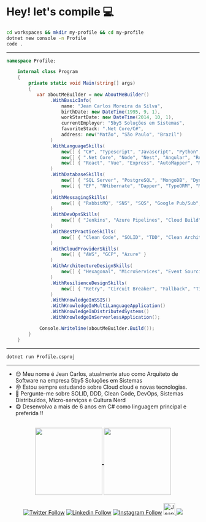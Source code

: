 # Hey! let's compile 💻

```bash
cd workspaces && mkdir my-profile && cd my-profile
dotnet new console -n Profile
code .
```

---

```cs
namespace Profile;

    internal class Program
    {
        private static void Main(string[] args)
        {
           var aboutMeBuilder = new AboutMeBuilder()
                .WithBasicInfo(
                    name: "Jean Carlos Moreira da Silva",
                    birthDate: new DateTime(1995, 9, 1),
                    workStartDate: new DateTime(2014, 10, 1),
                    currentEmployer: "5by5 Soluções em Sistemas",
                    favoriteStack: ".Net Core/C#",
                    address: new("Matão", "São Paulo", "Brazil")
                )
                .WithLanguageSkills(
                    new[] { "C#", "Typescript", "Javascript", "Python", "Powershell", "Shell" },
                    new[] { ".Net Core", "Node", "Nest", "Angular", "Rebus", "Ionic" },
                    new[] { "React", "Vue", "Express", "AutoMapper", "MediatoR" }
                )
                .WithDatabaseSkills(
                    new[] { "SQL Server", "PostgreSQL", "MongoDB", "DynamoDB", "Redis", "Firestore" },
                    new[] { "EF", "NHibernate", "Dapper", "TypeORM", "Mongoose" }
                )
                .WithMessagingSkills(
                    new[] { "RabbitMQ", "SNS", "SQS", "Google Pub/Sub", "Azure Service Bus", "Kafka", "SignalR", "Event Hub" }
                )
                .WithDevOpsSkills(
                    new[] { "Jenkins", "Azure Pipelines", "Cloud Build", "Spinnaker" }
                )
                .WithBestPracticeSkills(
                    new[] { "Clean Code", "SOLID", "TDD", "Clean Architecture", "DDD" }
                )
                .WithCloudProviderSkills(
                    new[] { "AWS", "GCP", "Azure" }
                )
                .WithArchitectureDesignSkills(
                    new[] { "Hexagonal", "MicroServices", "Event Sourcing", "CQRS" , "EDAs", "CDC"}
                )
                .WithResilienceDesignSkills(
                    new[] { "Retry", "Circuit Breaker", "Fallback", "Timeout", "SAGA" }
                )
                .WithKnowledgeInSSIS()
                .WithKnowledgeInMultiLanguageApplication()
                .WithKnowledgeInDistributedSystems()
                .WithKnowledgeInServerlessApplication();

            Console.Writeline(aboutMeBuilder.Build());
        }
    }
```

---

```bash
dotnet run Profile.csproj
```

---

- :blush: Meu nome é Jean Carlos, atualmente atuo como Arquiteto de Software na empresa 5by5 Soluções em Sistemas
- :stuck_out_tongue_closed_eyes: Estou sempre estudando sobre Cloud cloud e novas tecnologias.
- :speech_balloon: Pergunte-me sobre  SOLID, DDD, Clean Code, DevOps, Sistemas Distribuídos, Micro-serviços e Cultura Nerd
- :yum: Desenvolvo a mais de 6 anos em C# como linguagem principal e preferida !!

<h2>
<p align=center>
  <a href="https://github.com/anuraghazra/github-readme-stats" title="Top Langs">
    <img height=175 align="center" src="https://github-readme-stats.vercel.app/api/top-langs/?username=jcmdsbr&layout=compact&theme=gotham">
  </a>
  <a href="https://github.com/anuraghazra/github-readme-stats" title="About Me">
  <img height=175 align="center" src="https://github-readme-stats.vercel.app/api?username=jcmdsbr&show_icons=true&layout=compact&theme=gotham" />
  </a>
</p>
</h2>

<p align="center">
  <a href="https://twitter.com/jcmdsbr">
  <img  src="https://img.shields.io/twitter/follow/jcmdsbr?color=%231DA1F2&amp;label=Follow%20me&amp;logo=Twitter&amp;style=for-the-badge" alt="Twitter Follow"></a> 
  <a href="https://linkedin.com/in/jcmdsbr"><img src="https://img.shields.io/badge/Follow%20me%20-blue?style=for-the-badge&logo=Linkedin" alt="Linkedin Follow"></a> 
  <a href="https://instagram.com/jcmdsbr"><img src="https://img.shields.io/badge/Follow%20me%20-black?style=for-the-badge&logo=Instagram&logoColor=%231DA1F2" alt="Instagram Follow"></a>
  <a href="https://dev.to/jcmdsbr">
  <img src="https://d2fltix0v2e0sb.cloudfront.net/dev-badge.svg" alt="Jean Carlos's DEV Community Profile" height="30" width="30">
  </a>
  <a href="https://app.rocketseat.com.br/me/jcmdsbr">
  <img src="https://img.shields.io/static/v1?label=Blog&message=Rocketseat&color=7159c1&style=for-the-badge&logo=ghost"/> 
  </a>
</p>
